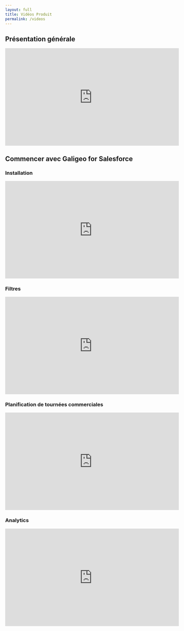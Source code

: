 ```yaml
---
layout: full
title: Vidéos Produit
permalink: /videos
---
```


## Présentation générale

<iframe style="display:block;" class="img-center" width="560" height="315" src="https://www.youtube.com/embed/A_sbjrJK18M" frameborder="0" allowfullscreen></iframe>


## Commencer avec Galigeo for Salesforce

### Installation

<iframe style="display:block;" class="img-center" width="560" height="315" src="https://www.youtube.com/embed/Bko-QyY0tjs" frameborder="0" allowfullscreen></iframe>

### Filtres

<iframe style="display:block;" class="img-center" width="560" height="315" src="https://www.youtube.com/embed/IrB0PrFctS0" frameborder="0" allowfullscreen></iframe>

### Planification de tournées commerciales

<iframe style="display:block;" class="img-center" width="560" height="315" src="https://www.youtube.com/embed/lObRYU-E9CQ" frameborder="0" allowfullscreen></iframe>

### Analytics

<iframe style="display:block;" class="img-center" width="560" height="315" src="https://www.youtube.com/embed/x-SzZ6xE9h0" frameborder="0" allowfullscreen></iframe>

